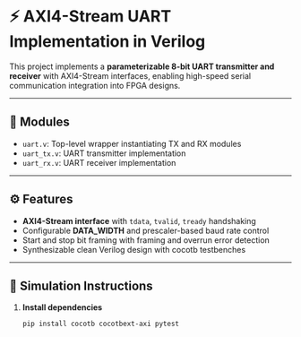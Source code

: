 # ⚡ AXI4-Stream UART Implementation in Verilog

This project implements a **parameterizable 8-bit UART transmitter and receiver** with AXI4-Stream interfaces, enabling high-speed serial communication integration into FPGA designs.

---

## 📂 Modules

- `uart.v`: Top-level wrapper instantiating TX and RX modules
- `uart_tx.v`: UART transmitter implementation
- `uart_rx.v`: UART receiver implementation

---

## ⚙️ Features

- **AXI4-Stream interface** with `tdata`, `tvalid`, `tready` handshaking
- Configurable **DATA_WIDTH** and prescaler-based baud rate control
- Start and stop bit framing with framing and overrun error detection
- Synthesizable clean Verilog design with cocotb testbenches

---

## 🧪 Simulation Instructions

1. **Install dependencies**
   ```bash
   pip install cocotb cocotbext-axi pytest
